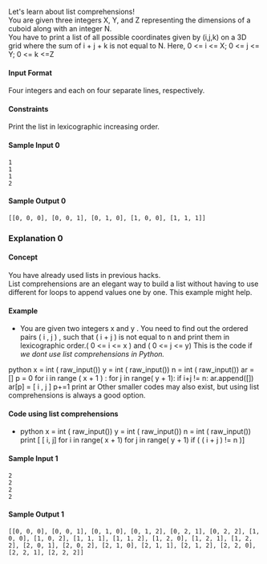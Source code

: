 Let's learn about list comprehensions!  
You are given three integers X, Y, and Z representing the dimensions of a cuboid along with an integer N.  
You have to print a list of all possible coordinates given by (i,j,k) on a 3D grid where the sum of i + j + k is not equal to N. Here, 0 <= i <= X; 0 <= j <= Y; 0 <= k <=Z

#### Input Format
Four integers  and  each on four separate lines, respectively.

#### Constraints
Print the list in lexicographic increasing order.

#### Sample Input 0
```
1
1
1
2
```

#### Sample Output 0  
```
[[0, 0, 0], [0, 0, 1], [0, 1, 0], [1, 0, 0], [1, 1, 1]]

```
### Explanation 0  
#### Concept

You have already used lists in previous hacks.  
List comprehensions are an elegant way to build a list without having to use different for loops to append values one by one. This example might help.

#### Example 
- You are given two integers x and y . You need to find out the ordered pairs ( i , j ) , such that ( i + j ) is not equal to n and print them in lexicographic order.( 0 <= i <= x ) and ( 0 <= j <= y) This is the code if *we dont use list comprehensions in Python.*

python x = int ( raw_input()) y = int ( raw_input()) n = int ( raw_input()) ar = [] p = 0 for i in range ( x + 1 ) : for j in range( y + 1): if i+j != n: ar.append([]) ar[p] = [ i , j ] p+=1 print ar 
Other smaller codes may also exist, but using list comprehensions is always a good option. 

#### Code using list comprehensions
- python x = int ( raw_input()) y = int ( raw_input()) n = int ( raw_input()) print [ [ i, j] for i in range( x + 1) for j in range( y + 1) if ( ( i + j ) != n )]

#### Sample Input 1
```
2
2
2
2
```
#### Sample Output 1
```
[[0, 0, 0], [0, 0, 1], [0, 1, 0], [0, 1, 2], [0, 2, 1], [0, 2, 2], [1, 0, 0], [1, 0, 2], [1, 1, 1], [1, 1, 2], [1, 2, 0], [1, 2, 1], [1, 2, 2], [2, 0, 1], [2, 0, 2], [2, 1, 0], [2, 1, 1], [2, 1, 2], [2, 2, 0], [2, 2, 1], [2, 2, 2]]
```
